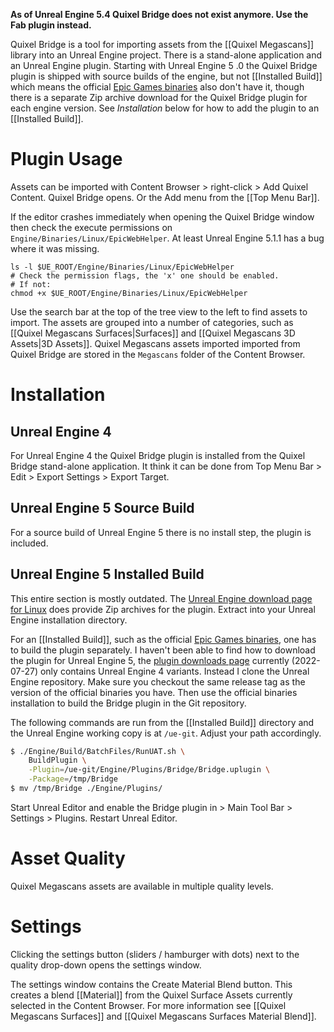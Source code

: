 

**As of Unreal Engine 5.4 Quixel Bridge does not exist anymore. Use the Fab plugin instead.**


Quixel Bridge is a tool for importing assets from the [[Quixel Megascans]] library into an Unreal Engine project.
There is a stand-alone application and an Unreal Engine plugin.
Starting with Unreal Engine 5 .0  the Quixel Bridge plugin is shipped with source builds of the engine, but not [[Installed Build]] which means the official [Epic Games binaries](www.unrealengine.com/en-US/linux) also don't have it, though there is a separate Zip archive download for the Quixel Bridge plugin for each engine version.
See _Installation_ below for how to add the plugin to an [[Installed Build]].


# Plugin Usage

Assets can be imported with Content Browser > right-click > Add Quixel Content. Quixel Bridge opens.
Or the Add menu from the [[Top Menu Bar]].

If the editor crashes immediately when opening the Quixel Bridge window then check the execute permissions on `Engine/Binaries/Linux/EpicWebHelper`.
At least Unreal Engine 5.1.1 has a bug where it was missing.
```shell
ls -l $UE_ROOT/Engine/Binaries/Linux/EpicWebHelper
# Check the permission flags, the 'x' one should be enabled.
# If not:
chmod +x $UE_ROOT/Engine/Binaries/Linux/EpicWebHelper
```

Use the search bar at the top of the tree view to the left to find assets to import.
The assets are grouped into a number of categories, such as [[Quixel Megascans Surfaces|Surfaces]] and [[Quixel Megascans 3D Assets|3D Assets]].
Quixel Megascans assets imported imported from Quixel Bridge are stored in the `Megascans` folder of the Content Browser.


# Installation

## Unreal Engine 4

For Unreal Engine 4 the Quixel Bridge plugin is installed from the Quixel Bridge stand-alone application.
It think it can be done from Top Menu Bar > Edit > Export Settings > Export Target.

## Unreal Engine 5 Source Build
For a source build of Unreal Engine 5 there is no install step, the plugin is included.


## Unreal Engine 5 Installed Build

This entire section is mostly outdated.
The [Unreal Engine download page for Linux](www.unrealengine.com/en-US/linux) does provide Zip archives for the plugin.
Extract into your Unreal Engine installation directory.


For an [[Installed Build]], such as the official [Epic Games binaries](www.unrealengine.com/en-US/linux), one has to build the plugin separately.
I haven't been able to find how to download the plugin for Unreal Engine 5, the [plugin downloads page](https://quixel.com/plugins/) currently (2022-07-27) only contains Unreal Engine 4 variants.
Instead I clone the Unreal Engine repository.
Make sure you checkout the same release tag as the version of the official binaries you have.
Then use the official binaries installation to build the Bridge plugin in the Git repository.

The following commands are run from the [[Installed Build]] directory and the Unreal Engine working copy is at `/ue-git`.
Adjust your path accordingly.
```bash
$ ./Engine/Build/BatchFiles/RunUAT.sh \
	BuildPlugin \
	-Plugin=/ue-git/Engine/Plugins/Bridge/Bridge.uplugin \
	-Package=/tmp/Bridge
$ mv /tmp/Bridge ./Engine/Plugins/
```

Start Unreal Editor and enable the Bridge plugin in > Main Tool Bar > Settings > Plugins.
Restart Unreal Editor.


# Asset Quality

Quixel Megascans assets are available in multiple quality levels.


# Settings

Clicking the settings button (sliders / hamburger with dots) next to the quality drop-down opens the settings window.

The settings window contains the Create Material Blend button.
This creates a blend [[Material]] from the Quixel Surface Assets currently selected in the Content Browser.
For more information see [[Quixel Megascans Surfaces]] and [[Quixel Megascans Surfaces Material Blend]].
